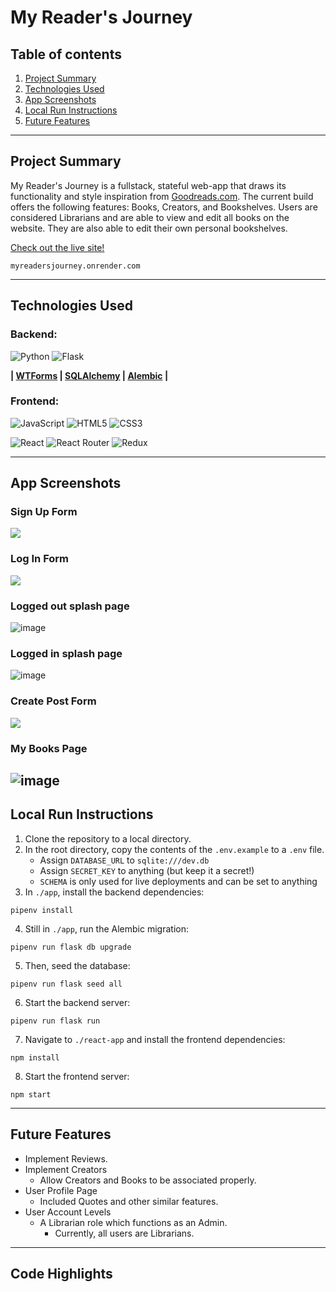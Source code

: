 # My Reader's Journey

## Table of contents
1. [Project Summary](#project-summary)
2. [Technologies Used](#technologies-used)
3. [App Screenshots](#app-screenshots)
4. [Local Run Instructions](#local-run-instructions)
5. [Future Features](#future-features)

---
## Project Summary
My Reader's Journey is a fullstack, stateful web-app that draws its functionality and style inspiration from [Goodreads.com](http://www.Goodreads.com/). The current build offers the following features: Books, Creators, and Bookshelves. Users are considered Librarians and are able to view and edit all books on the website. They are also able to edit their own personal bookshelves.

[Check out the live site!](https://myreadersjourney.onrender.com)

    myreadersjourney.onrender.com

---
## **Technologies Used**

### Backend:
![Python](https://img.shields.io/badge/python-3670A0?style=for-the-badge&logo=python&logoColor=ffdd54)
![Flask](https://img.shields.io/badge/flask-%23000.svg?style=for-the-badge&logo=flask&logoColor=white)

**| [WTForms](https://wtforms.readthedocs.io/en/3.0.x/) | [SQLAlchemy](https://www.sqlalchemy.org/) | [Alembic](https://alembic.sqlalchemy.org/en/latest/) |**

### Frontend:
![JavaScript](https://img.shields.io/badge/javascript-%23323330.svg?style=for-the-badge&logo=javascript&logoColor=%23F7DF1E)
![HTML5](https://img.shields.io/badge/html5-%23E34F26.svg?style=for-the-badge&logo=html5&logoColor=white)
![CSS3](https://img.shields.io/badge/css3-%231572B6.svg?style=for-the-badge&logo=css3&logoColor=white)

![React](https://img.shields.io/badge/react-%2320232a.svg?style=for-the-badge&logo=react&logoColor=%2361DAFB)
![React Router](https://img.shields.io/badge/React_Router-CA4245?style=for-the-badge&logo=react-router&logoColor=white)
![Redux](https://img.shields.io/badge/redux-%23593d88.svg?style=for-the-badge&logo=redux&logoColor=white)


---
## App Screenshots

### Sign Up Form
![](https://i.imgur.com/W8Jc5He.png)

### Log In Form
![](https://i.imgur.com/yHvXcnS.png)

### Logged out splash page
![image](https://user-images.githubusercontent.com/32800127/205650654-142025af-6a38-4d5a-839b-7aa452b6b66f.png)

### Logged in splash page
![image](https://user-images.githubusercontent.com/32800127/205655449-5fadb582-6a77-41f9-98e5-3d8942383dc3.png)

### Create Post Form
![](https://i.imgur.com/5HibyDj.png)

### My Books Page
![image](https://user-images.githubusercontent.com/32800127/205655354-d76594fa-0dc2-44f7-bb69-29c6c376acee.png)
---

## Local Run Instructions
1. Clone the repository to a local directory.
2. In the root directory, copy the contents of the `.env.example` to a `.env` file.
    - Assign `DATABASE_URL` to `sqlite:///dev.db`
    - Assign `SECRET_KEY` to anything (but keep it a secret!)
    - `SCHEMA` is only used for live deployments and can be set to anything
3. In `./app`, install the backend dependencies:
```
pipenv install
```
4. Still in `./app`, run the Alembic migration:
```
pipenv run flask db upgrade
```
5. Then, seed the database:
```
pipenv run flask seed all
```
6. Start the backend server:
```
pipenv run flask run
```
7. Navigate to `./react-app` and install the frontend dependencies:
```
npm install
```
8. Start the frontend server:
```
npm start
```
---

## Future Features
* Implement Reviews.
* Implement Creators
    - Allow Creators and Books to be associated properly.
* User Profile Page
    - Included Quotes and other similar features.
* User Account Levels
    - A Librarian role which functions as an Admin.
        - Currently, all users are Librarians.
---

## Code Highlights
